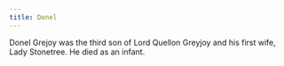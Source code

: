 ```yaml
---
title: Donel
---
```


Donel Grejoy was the third son of Lord Quellon Greyjoy and his first wife, Lady Stonetree. He died as an infant.


